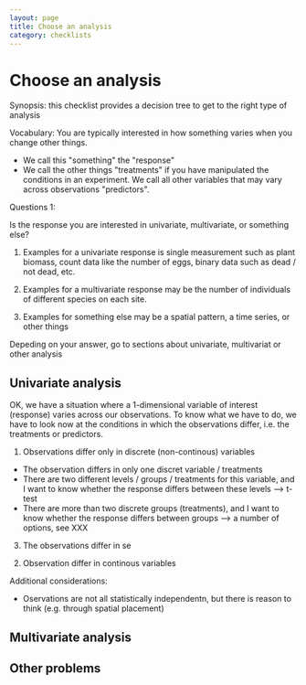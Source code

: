 ```yaml
---
layout: page
title: Choose an analysis
category: checklists
---
```


Choose an analysis
===

Synopsis: this checklist provides a decision tree to get to the right type of analysis


Vocabulary: You are typically interested in how something varies when you change other things.

* We call this "something" the "response"
* We call the other things "treatments" if you have manipulated the conditions in an experiment. We call all other variables that may vary across observations "predictors".


Questions 1:

Is the response you are interested in univariate, multivariate, or something else? 

1. Examples for a univariate response is single measurement such as plant biomass, count data like the number of eggs, binary data such as dead / not dead, etc.

2. Examples for a multivariate response may be the number of individuals of different species on each site.

3. Examples for something else may be a spatial pattern, a time series, or other things

Depeding on your answer, go to sections about univariate, multivariat or other analysis

## Univariate analysis

OK, we have a situation where a 1-dimensional variable of interest (response) varies across our observations. To know what we have to do, we have to look now at the conditions in which the observations differ, i.e. the treatments or predictors. 

1. Observations differ only in discrete (non-continous) variables

* The observation differs in only one discret variable / treatments
 * There are two different levels / groups / treatments for this variable, and I want to know whether the response differs between these levels --> t-test
 * There are more than two discrete groups (treatments), and I want to know whether the response differs between groups --> a number of options, see XXX
3) The observations differ in se


2. Observation differ in continous variables





Additional considerations: 

* Oservations are not all statistically independentn, but there is reason to think (e.g. through spatial placement)
 


## Multivariate analysis



## Other problems

